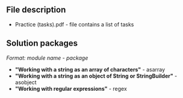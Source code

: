 ## File description
* Practice (tasks).pdf - file contains a list of tasks

## Solution packages
*Format: module name - package*
* **"Working with a string as an array of characters"** - asarray
* **"Working with a string as an object of String or StringBuilder"** - asobject
* **"Working with regular expressions"** - regex
